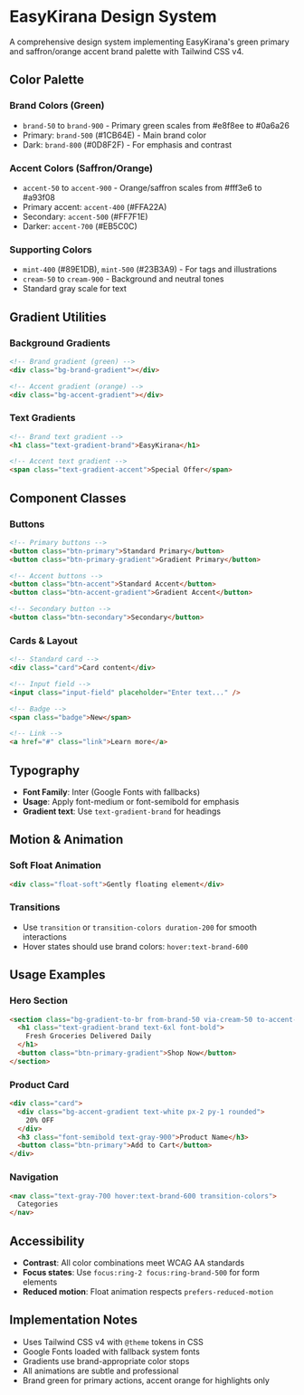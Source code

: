 # EasyKirana Design System

A comprehensive design system implementing EasyKirana's green primary and saffron/orange accent brand palette with Tailwind CSS v4.

## Color Palette

### Brand Colors (Green)
- `brand-50` to `brand-900` - Primary green scales from #e8f8ee to #0a6a26
- Primary: `brand-500` (#1CB64E) - Main brand color
- Dark: `brand-800` (#0D8F2F) - For emphasis and contrast

### Accent Colors (Saffron/Orange)
- `accent-50` to `accent-900` - Orange/saffron scales from #fff3e6 to #a93f08
- Primary accent: `accent-400` (#FFA22A)
- Secondary: `accent-500` (#FF7F1E)
- Darker: `accent-700` (#EB5C0C)

### Supporting Colors
- `mint-400` (#89E1DB), `mint-500` (#23B3A9) - For tags and illustrations
- `cream-50` to `cream-900` - Background and neutral tones
- Standard gray scale for text

## Gradient Utilities

### Background Gradients
```html
<!-- Brand gradient (green) -->
<div class="bg-brand-gradient"></div>

<!-- Accent gradient (orange) -->
<div class="bg-accent-gradient"></div>
```

### Text Gradients
```html
<!-- Brand text gradient -->
<h1 class="text-gradient-brand">EasyKirana</h1>

<!-- Accent text gradient -->
<span class="text-gradient-accent">Special Offer</span>
```

## Component Classes

### Buttons
```html
<!-- Primary buttons -->
<button class="btn-primary">Standard Primary</button>
<button class="btn-primary-gradient">Gradient Primary</button>

<!-- Accent buttons -->
<button class="btn-accent">Standard Accent</button>
<button class="btn-accent-gradient">Gradient Accent</button>

<!-- Secondary button -->
<button class="btn-secondary">Secondary</button>
```

### Cards & Layout
```html
<!-- Standard card -->
<div class="card">Card content</div>

<!-- Input field -->
<input class="input-field" placeholder="Enter text..." />

<!-- Badge -->
<span class="badge">New</span>

<!-- Link -->
<a href="#" class="link">Learn more</a>
```

## Typography

- **Font Family**: Inter (Google Fonts with fallbacks)
- **Usage**: Apply font-medium or font-semibold for emphasis
- **Gradient text**: Use `text-gradient-brand` for headings

## Motion & Animation

### Soft Float Animation
```html
<div class="float-soft">Gently floating element</div>
```

### Transitions
- Use `transition` or `transition-colors duration-200` for smooth interactions
- Hover states should use brand colors: `hover:text-brand-600`

## Usage Examples

### Hero Section
```html
<section class="bg-gradient-to-br from-brand-50 via-cream-50 to-accent-50">
  <h1 class="text-gradient-brand text-6xl font-bold">
    Fresh Groceries Delivered Daily
  </h1>
  <button class="btn-primary-gradient">Shop Now</button>
</section>
```

### Product Card
```html
<div class="card">
  <div class="bg-accent-gradient text-white px-2 py-1 rounded">
    20% OFF
  </div>
  <h3 class="font-semibold text-gray-900">Product Name</h3>
  <button class="btn-primary">Add to Cart</button>
</div>
```

### Navigation
```html
<nav class="text-gray-700 hover:text-brand-600 transition-colors">
  Categories
</nav>
```

## Accessibility

- **Contrast**: All color combinations meet WCAG AA standards
- **Focus states**: Use `focus:ring-2 focus:ring-brand-500` for form elements
- **Reduced motion**: Float animation respects `prefers-reduced-motion`

## Implementation Notes

- Uses Tailwind CSS v4 with `@theme` tokens in CSS
- Google Fonts loaded with fallback system fonts
- Gradients use brand-appropriate color stops
- All animations are subtle and professional
- Brand green for primary actions, accent orange for highlights only